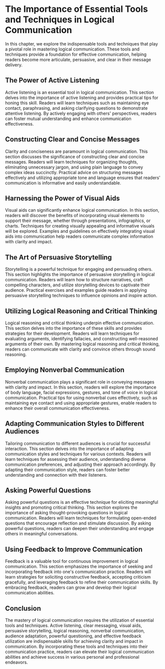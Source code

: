 The Importance of Essential Tools and Techniques in Logical Communication
====================================================================================

In this chapter, we explore the indispensable tools and techniques that play a pivotal role in mastering logical communication. These tools and techniques provide a foundation for effective communication, helping readers become more articulate, persuasive, and clear in their message delivery.

The Power of Active Listening
-----------------------------

Active listening is an essential tool in logical communication. This section delves into the importance of active listening and provides practical tips for honing this skill. Readers will learn techniques such as maintaining eye contact, paraphrasing, and asking clarifying questions to demonstrate attentive listening. By actively engaging with others' perspectives, readers can foster mutual understanding and enhance communication effectiveness.

Constructing Clear and Concise Messages
---------------------------------------

Clarity and conciseness are paramount in logical communication. This section discusses the significance of constructing clear and concise messages. Readers will learn techniques for organizing thoughts, eliminating unnecessary jargon, and using plain language to convey complex ideas succinctly. Practical advice on structuring messages effectively and utilizing appropriate tone and language ensures that readers' communication is informative and easily understandable.

Harnessing the Power of Visual Aids
-----------------------------------

Visual aids can significantly enhance logical communication. In this section, readers will discover the benefits of incorporating visual elements to support their message, whether through presentations, infographics, or charts. Techniques for creating visually appealing and informative visuals will be explored. Examples and guidelines on effectively integrating visual aids into communication help readers communicate complex information with clarity and impact.

The Art of Persuasive Storytelling
----------------------------------

Storytelling is a powerful technique for engaging and persuading others. This section highlights the importance of persuasive storytelling in logical communication. Readers will learn how to structure narratives, craft compelling characters, and utilize storytelling devices to captivate their audience. Practical exercises and examples guide readers in applying persuasive storytelling techniques to influence opinions and inspire action.

Utilizing Logical Reasoning and Critical Thinking
-------------------------------------------------

Logical reasoning and critical thinking underpin effective communication. This section delves into the importance of these skills and provides strategies for their development. Readers will learn techniques for evaluating arguments, identifying fallacies, and constructing well-reasoned arguments of their own. By mastering logical reasoning and critical thinking, readers can communicate with clarity and convince others through sound reasoning.

Employing Nonverbal Communication
---------------------------------

Nonverbal communication plays a significant role in conveying messages with clarity and impact. In this section, readers will explore the importance of body language, facial expressions, gestures, and tone of voice in logical communication. Practical tips for using nonverbal cues effectively, such as maintaining eye contact and using appropriate gestures, enable readers to enhance their overall communication effectiveness.

Adapting Communication Styles to Different Audiences
----------------------------------------------------

Tailoring communication to different audiences is crucial for successful interaction. This section delves into the importance of adapting communication styles and techniques for various contexts. Readers will learn techniques for assessing their audience, understanding diverse communication preferences, and adjusting their approach accordingly. By adapting their communication style, readers can foster better understanding and connection with their listeners.

Asking Powerful Questions
-------------------------

Asking powerful questions is an effective technique for eliciting meaningful insights and promoting critical thinking. This section explores the importance of asking thought-provoking questions in logical communication. Readers will learn techniques for formulating open-ended questions that encourage reflection and stimulate discussion. By asking powerful questions, readers can deepen their understanding and engage others in meaningful conversations.

Using Feedback to Improve Communication
---------------------------------------

Feedback is a valuable tool for continuous improvement in logical communication. This section emphasizes the importance of seeking and incorporating feedback into one's communication practice. Readers will learn strategies for soliciting constructive feedback, accepting criticism gracefully, and leveraging feedback to refine their communication skills. By embracing feedback, readers can grow and develop their logical communication abilities.

Conclusion
----------

The mastery of logical communication requires the utilization of essential tools and techniques. Active listening, clear messaging, visual aids, persuasive storytelling, logical reasoning, nonverbal communication, audience adaptation, powerful questioning, and effective feedback utilization are indispensable skills for achieving clarity and impact in communication. By incorporating these tools and techniques into their communication practice, readers can elevate their logical communication abilities and achieve success in various personal and professional endeavors.
